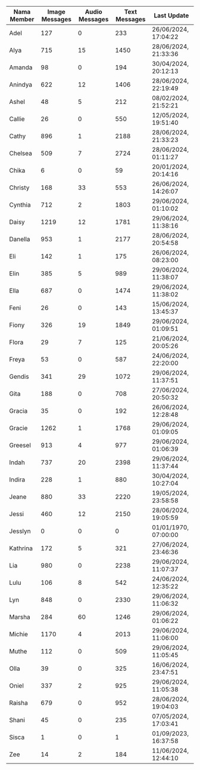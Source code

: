 | Nama Member | Image Messages | Audio Messages | Text Messages | Last Update |
| ------ | -------------- | -------------- | ------------- | ------------ |
| Adel | 127 | 0 | 233 | 26/06/2024, 17:04:22 |
| Alya | 715 | 15 | 1450 | 28/06/2024, 21:33:36 |
| Amanda | 98 | 0 | 194 | 30/04/2024, 20:12:13 |
| Anindya | 622 | 12 | 1406 | 28/06/2024, 22:19:49 |
| Ashel | 48 | 5 | 212 | 08/02/2024, 21:52:21 |
| Callie | 26 | 0 | 550 | 12/05/2024, 19:51:40 |
| Cathy | 896 | 1 | 2188 | 28/06/2024, 21:33:23 |
| Chelsea | 509 | 7 | 2724 | 28/06/2024, 01:11:27 |
| Chika | 6 | 0 | 59 | 20/01/2024, 20:14:16 |
| Christy | 168 | 33 | 553 | 26/06/2024, 14:26:07 |
| Cynthia | 712 | 2 | 1803 | 29/06/2024, 01:10:02 |
| Daisy | 1219 | 12 | 1781 | 29/06/2024, 11:38:16 |
| Danella | 953 | 1 | 2177 | 28/06/2024, 20:54:58 |
| Eli | 142 | 1 | 175 | 26/06/2024, 08:23:00 |
| Elin | 385 | 5 | 989 | 29/06/2024, 11:38:07 |
| Ella | 687 | 0 | 1474 | 29/06/2024, 11:38:02 |
| Feni | 26 | 0 | 143 | 15/06/2024, 13:45:37 |
| Fiony | 326 | 19 | 1849 | 29/06/2024, 01:09:51 |
| Flora | 29 | 7 | 125 | 21/06/2024, 20:05:26 |
| Freya | 53 | 0 | 587 | 24/06/2024, 22:20:00 |
| Gendis | 341 | 29 | 1072 | 29/06/2024, 11:37:51 |
| Gita | 188 | 0 | 708 | 27/06/2024, 20:50:32 |
| Gracia | 35 | 0 | 192 | 26/06/2024, 12:28:48 |
| Gracie | 1262 | 1 | 1768 | 29/06/2024, 01:09:05 |
| Greesel | 913 | 4 | 977 | 29/06/2024, 01:06:39 |
| Indah | 737 | 20 | 2398 | 29/06/2024, 11:37:44 |
| Indira | 228 | 1 | 880 | 30/04/2024, 10:27:04 |
| Jeane | 880 | 33 | 2220 | 19/05/2024, 23:58:58 |
| Jessi | 460 | 12 | 2150 | 28/06/2024, 19:05:59 |
| Jesslyn | 0 | 0 | 0 | 01/01/1970, 07:00:00 |
| Kathrina | 172 | 5 | 321 | 27/06/2024, 23:46:36 |
| Lia | 980 | 0 | 2238 | 29/06/2024, 11:07:37 |
| Lulu | 106 | 8 | 542 | 24/06/2024, 12:35:22 |
| Lyn | 848 | 0 | 2330 | 29/06/2024, 11:06:32 |
| Marsha | 284 | 60 | 1246 | 29/06/2024, 01:06:22 |
| Michie | 1170 | 4 | 2013 | 29/06/2024, 11:06:00 |
| Muthe | 112 | 0 | 509 | 29/06/2024, 11:05:45 |
| Olla | 39 | 0 | 325 | 16/06/2024, 23:47:51 |
| Oniel | 337 | 2 | 925 | 29/06/2024, 11:05:38 |
| Raisha | 679 | 0 | 952 | 28/06/2024, 19:04:03 |
| Shani | 45 | 0 | 235 | 07/05/2024, 17:03:41 |
| Sisca | 1 | 0 | 1 | 01/09/2023, 16:37:58 |
| Zee | 14 | 2 | 184 | 11/06/2024, 12:44:10 |
